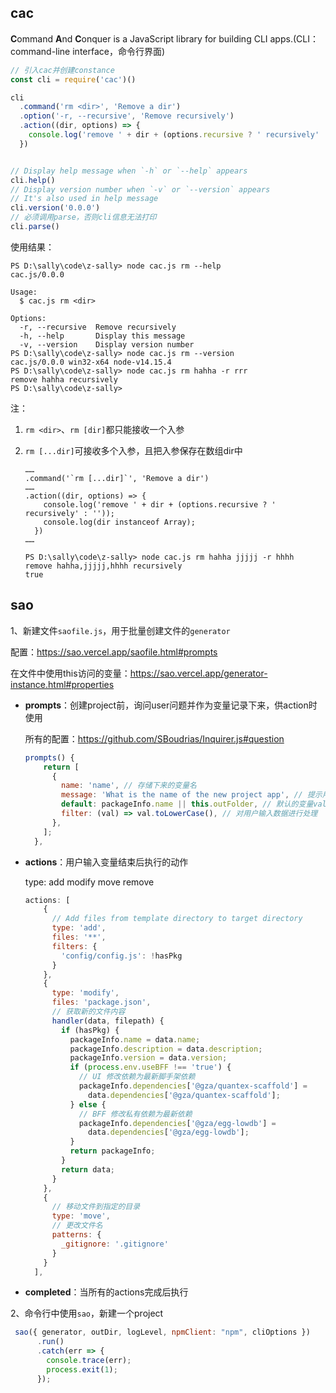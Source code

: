 ## cac

**C**ommand **A**nd **C**onquer is a JavaScript library for building CLI apps.(CLI：command-line interface，命令行界面)

```javascript
// 引入cac并创建constance
const cli = require('cac')()

cli
  .command('rm <dir>', 'Remove a dir')
  .option('-r, --recursive', 'Remove recursively')
  .action((dir, options) => {
    console.log('remove ' + dir + (options.recursive ? ' recursively' : ''))
  })


// Display help message when `-h` or `--help` appears
cli.help()
// Display version number when `-v` or `--version` appears
// It's also used in help message
cli.version('0.0.0')
// 必须调用parse，否则cli信息无法打印
cli.parse()
```

使用结果：

```shell
PS D:\sally\code\z-sally> node cac.js rm --help
cac.js/0.0.0

Usage:
  $ cac.js rm <dir>

Options:
  -r, --recursive  Remove recursively     
  -h, --help       Display this message   
  -v, --version    Display version number 
PS D:\sally\code\z-sally> node cac.js rm --version
cac.js/0.0.0 win32-x64 node-v14.15.4
PS D:\sally\code\z-sally> node cac.js rm hahha -r rrr 
remove hahha recursively
PS D:\sally\code\z-sally>
```

注：

1. `rm <dir>`、`rm [dir]`都只能接收一个入参

2. `rm [...dir]`可接收多个入参，且把入参保存在数组dir中

   ```
   ……
   .command('`rm [...dir]`', 'Remove a dir')
   ……
   .action((dir, options) => {
       console.log('remove ' + dir + (options.recursive ? ' recursively' : ''));
       console.log(dir instanceof Array);
     })
   ……  
   ```

   ```shell
   PS D:\sally\code\z-sally> node cac.js rm hahha jjjjj -r hhhh
   remove hahha,jjjjj,hhhh recursively
   true
   ```

## sao

1、新建文件`saofile.js`，用于批量创建文件的`generator`

配置：https://sao.vercel.app/saofile.html#prompts

在文件中使用this访问的变量：https://sao.vercel.app/generator-instance.html#properties

- **prompts**：创建project前，询问user问题并作为变量记录下来，供action时使用

   所有的配置：https://github.com/SBoudrias/Inquirer.js#question

   ```javascript
   prompts() {
       return [
         {
           name: 'name', // 存储下来的变量名
           message: 'What is the name of the new project app', // 提示用户的信息
           default: packageInfo.name || this.outFolder, // 默认的变量value
           filter: (val) => val.toLowerCase(), // 对用户输入数据进行处理
         },
       ];
     },
   ```

- **actions**：用户输入变量结束后执行的动作

  type: add modify move remove

  ```javascript
  actions: [
      {
        // Add files from template directory to target directory
        type: 'add',
        files: '**',
        filters: {
          'config/config.js': !hasPkg
        }
      },
      {
        type: 'modify',
        files: 'package.json',
        // 获取新的文件内容
        handler(data, filepath) {
          if (hasPkg) {
            packageInfo.name = data.name;
            packageInfo.description = data.description;
            packageInfo.version = data.version;
            if (process.env.useBFF !== 'true') {
              // UI 修改依赖为最新脚手架依赖
              packageInfo.dependencies['@gza/quantex-scaffold'] =
                data.dependencies['@gza/quantex-scaffold'];
            } else {
              // BFF 修改私有依赖为最新依赖
              packageInfo.dependencies['@gza/egg-lowdb'] =
                data.dependencies['@gza/egg-lowdb'];
            }
            return packageInfo;
          }
          return data;
        }
      },
      {	
        // 移动文件到指定的目录
        type: 'move',
        // 更改文件名
        patterns: {
          _gitignore: '.gitignore'
        }
      }
    ],
  ```

- **completed**：当所有的actions完成后执行

2、命令行中使用`sao`，新建一个project

```javascript
 sao({ generator, outDir, logLevel, npmClient: "npm", cliOptions })
      .run()
      .catch(err => {
        console.trace(err);
        process.exit(1);
      });
```